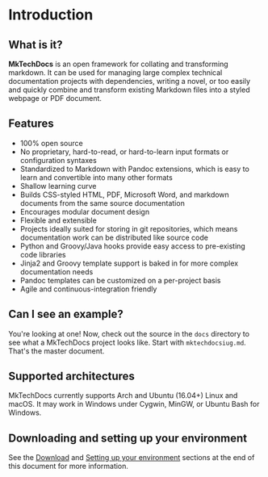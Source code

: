 # Introduction

## What is it?

**MkTechDocs** is an open framework for collating and transforming markdown. It can be used for managing large complex technical documentation projects with dependencies, writing a novel, or too easily and quickly combine and transform existing Markdown files into a styled webpage or PDF document.

## Features

-   100% open source
-   No proprietary, hard-to-read, or hard-to-learn input formats or configuration syntaxes
-   Standardized to Markdown with Pandoc extensions, which is easy to learn and convertible
    into many other formats
-   Shallow learning curve
-   Builds CSS-styled HTML, PDF, Microsoft Word, and markdown documents
    from the same source documentation
-   Encourages modular document design
-   Flexible and extensible
-   Projects ideally suited for storing in git repositories, which means
    documentation work can be distributed like source code
-   Python and Groovy/Java hooks provide easy access to pre-existing
    code libraries
-   Jinja2 and Groovy template support is baked in for more complex documentation needs
- 	Pandoc templates can be customized on a per-project basis
-   Agile and continuous-integration friendly

## Can I see an example?

You're looking at one! Now, check out the source in the `docs` directory to see what a MkTechDocs project looks like. Start with `mktechdocsiug.md`. That's the master document.

## Supported architectures

MkTechDocs currently supports Arch and Ubuntu (16.04+) Linux and macOS. It may work in Windows under Cygwin, MinGW, or Ubuntu Bash for Windows.

## Downloading and setting up your environment

See the [Download](#download) and [Setting up your environment](#setting-up-your-environment) sections at the end of this document for more information.


